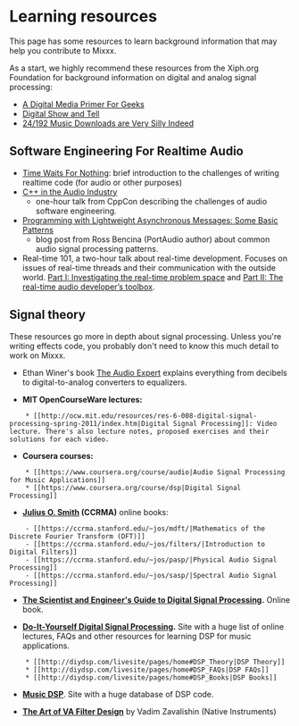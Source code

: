 # Learning resources

This page has some resources to learn background information that may
help you contribute to Mixxx.

As a start, we highly recommend these resources from the Xiph.org
Foundation for background information on digital and analog signal
processing:

  - [A Digital Media Primer For
    Geeks](https://wiki.xiph.org/Videos/A_Digital_Media_Primer_For_Geeks)
  - [Digital Show and
    Tell](https://wiki.xiph.org/Videos/Digital_Show_and_Tell)
  - [24/192 Music Downloads are Very Silly
    Indeed](https://xiph.org/~xiphmont/demo/neil-young.html)

## Software Engineering For Realtime Audio

  - [Time Waits For
    Nothing](http://www.rossbencina.com/code/real-time-audio-programming-101-time-waits-for-nothing):
    brief introduction to the challenges of writing realtime code (for
    audio or other purposes)
  - [C++ in the Audio
    Industry](https://www.youtube.com/watch?v=boPEO2auJj4&index=184&list=PL9gma1TwJCnHxnb_DEmvSyqS4bk7Ik3CZ)
    - one-hour talk from CppCon describing the challenges of audio
    software engineering.
  - [Programming with Lightweight Asynchronous Messages: Some Basic
    Patterns](http://www.rossbencina.com/code/programming-with-lightweight-asynchronous-messages-some-basic-patterns)
    - blog post from Ross Bencina (PortAudio author) about common audio
    signal processing patterns.
  - Real-time 101, a two-hour talk about real-time development. Focuses
    on issues of real-time threads and their communication with the
    outside world. [Part I: Investigating the real-time problem
    space](https://www.youtube.com/watch?v=Q0vrQFyAdWI&list=PLe2skUvADfhvu_pyet1veIIEAH0LA4iFK&index=3)
    and [Part II: The real-time audio developer’s
    toolbox](https://www.youtube.com/watch?v=PoZAo2Vikbo&list=PLe2skUvADfhvu_pyet1veIIEAH0LA4iFK&index=12).

## Signal theory

These resources go more in depth about signal processing. Unless you're
writing effects code, you probably don't need to know this much detail
to work on Mixxx.

  - Ethan Winer's book [The Audio
    Expert](http://ethanwiner.com/book.htm) explains everything from
    decibels to digital-to-analog converters to equalizers.

<!-- end list -->

  - **MIT OpenCourseWare lectures:**

<!-- end list -->

``` 
    * [[http://ocw.mit.edu/resources/res-6-008-digital-signal-processing-spring-2011/index.htm|Digital Signal Processing]]: Video lecture. There's also lecture notes, proposed exercises and their solutions for each video.
```

  - **Coursera courses:**

<!-- end list -->

``` 
    * [[https://www.coursera.org/course/audio|Audio Signal Processing for Music Applications]] 
    * [[https://www.coursera.org/course/dsp|Digital Signal Processing]]
```

  - **[Julius O. Smith](https://ccrma.stanford.edu/~jos/) (CCRMA)**
    online books:

<!-- end list -->

``` 
    - [[https://ccrma.stanford.edu/~jos/mdft/|Mathematics of the Discrete Fourier Transform (DFT)]]
    - [[https://ccrma.stanford.edu/~jos/filters/|Introduction to Digital Filters]]
    - [[https://ccrma.stanford.edu/~jos/pasp/|Physical Audio Signal Processing]]
    - [[https://ccrma.stanford.edu/~jos/sasp/|Spectral Audio Signal Processing]]
```

  - **[The Scientist and Engineer's Guide to Digital Signal
    Processing](http://www.dspguide.com/).** Online book.

<!-- end list -->

  - **[Do-It-Yourself Digital Signal
    Processing](http://diydsp.com/livesite/pages/home).** Site with a
    huge list of online lectures, FAQs and other resources for learning
    DSP for music applications.

<!-- end list -->

``` 
    * [[http://diydsp.com/livesite/pages/home#DSP_Theory|DSP Theory]]
    * [[http://diydsp.com/livesite/pages/home#DSP_FAQs|DSP FAQs]]
    * [[http://diydsp.com/livesite/pages/home#DSP_Books|DSP Books]]
```

  - **[Music DSP](http://www.musicdsp.org/)**. Site with a huge database
    of DSP code.

<!-- end list -->

  - **[The Art of VA Filter
    Design](https://www.native-instruments.com/fileadmin/ni_media/downloads/pdf/VAFilterDesign_2.0.0a.pdf)**
    by Vadim Zavalishin (Native Instruments)
